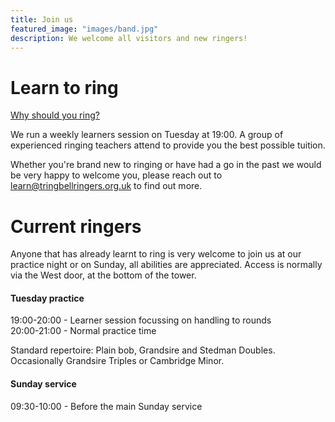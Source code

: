```yaml
---
title: Join us
featured_image: "images/band.jpg"
description: We welcome all visitors and new ringers!
---
```


# Learn to ring
[Why should you ring?](https://cccbr.org.uk/bellringing/learn/)  

We run a weekly learners session on Tuesday at 19:00. A group of experienced ringing teachers attend to provide you the best possible tuition.

Whether you're brand new to ringing or have had a go in the past we would be very happy to welcome you, please reach out to learn@tringbellringers.org.uk to find out more.

# Current ringers
Anyone that has already learnt to ring is very welcome to join us at our practice night or on Sunday, all abilities are appreciated.
Access is normally via the West door, at the bottom of the tower.

#### Tuesday practice 
19:00-20:00 - Learner session focussing on handling to rounds  
20:00-21:00 - Normal practice time

Standard repertoire: Plain bob, Grandsire and Stedman Doubles. Occasionally Grandsire Triples or Cambridge Minor.

#### Sunday service
09:30-10:00 - Before the main Sunday service

